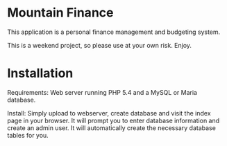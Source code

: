 Mountain Finance
=========


This application is a personal finance management and budgeting system.  

This is a weekend project, so please use at your own risk.  Enjoy. 


Installation 
=============
Requirements: Web server running PHP 5.4 and a MySQL or Maria database.

Install: Simply upload to webserver, create database and visit the index page in your browser.  It will prompt you to enter database information and create an admin user.  It will automatically create the necessary database tables for you.  

